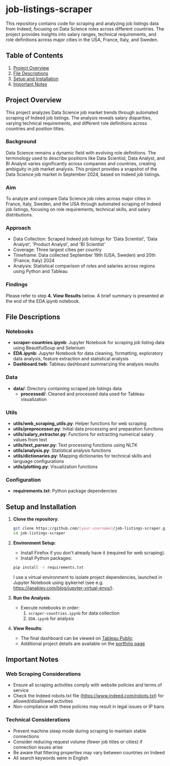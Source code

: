 # job-listings-scraper

This repository contains code for scraping and analyzing job listings data from Indeed, focusing on Data Science roles across different countries. The project provides insights into salary ranges, technical requirements, and role definitions across major cities in the USA, France, Italy, and Sweden.

## Table of Contents
1. [Project Overview](#project-overview)
2. [File Descriptions](#file-descriptions)
3. [Setup and Installation](#setup-and-installation)
4. [Important Notes](#important-notes)

## Project Overview

This project analyzes Data Science job market trends through automated scraping of Indeed job listings. The analysis reveals salary disparities, varying technical requirements, and different role definitions across countries and position titles.

### Background
Data Science remains a dynamic field with evolving role definitions. The terminology used to describe positions like Data Scientist, Data Analyst, and BI Analyst varies significantly across companies and countries, creating ambiguity in job market analysis. This project provides a snapshot of the Data Science job market in September 2024, based on Indeed job listings.

### Aim
To analyze and compare Data Science job roles across major cities in France, Italy, Sweden, and the USA through automated scraping of Indeed job listings, focusing on role requirements, technical skills, and salary distributions.

### Approach
- Data Collection: Scraped Indeed job listings for 'Data Scientist', 'Data Analyst', 'Product Analyst', and 'BI Scientist'
- Coverage: Three largest cities per country
- Timeframe: Data collected September 19th (USA, Sweden) and 20th (France, Italy) 2024
- Analysis: Statistical comparison of roles and salaries across regions using Python and Tableau

### Findings
Please refer to step **4. View Results** below. A brief summary is presented at the end of the EDA.ipynb notebook.  

## File Descriptions

### Notebooks
- **scraper-countries.ipynb**: Jupyter Notebook for scraping job listing data using BeautifulSoup and Selenium
- **EDA.ipynb**: Jupyter Notebook for data cleaning, formatting, exploratory data analysis, feature extraction and statistical analysis
- **Dashboard.twb**: Tableau dashboard summarizing the analysis results

### Data
- **data/**: Directory containing scraped job listings data
  - **processed/**: Cleaned and processed data used for Tableau visualization

### Utils
- **utils/web_scraping_utils.py**: Helper functions for web scraping
- **utils/preprocessor.py**: Initial data processing and preparation functions
- **utils/salary_extractor.py**: Functions for extracting numerical salary values from text
- **utils/text_parser.py**: Text processing functions using NLTK
- **utils/analysis.py**: Statistical analysis functions
- **utils/dictionaries.py**: Mapping dictionaries for technical skills and language configurations
- **utils/plotting.py**: Visualization functions

### Configuration
- **requirements.txt**: Python package dependencies

## Setup and Installation

1. **Clone the repository**:
    ```bash
    git clone https://github.com/[your-username]/job-listings-scraper.git
    cd job-listings-scraper
    ```

2. **Environment Setup**:
    - Install Firefox if you don't already have it (required for web scraping). 
    - Install Python packages:
    ```bash
    pip install -r requirements.txt
    ```
    I use a virtual environment to isolate project dependencies, launched in Jupyter Notebook using ipykernel (see e.g. https://janakiev.com/blog/jupyter-virtual-envs/).

3. **Run the Analysis**:
    - Execute notebooks in order:
        1. `scraper-countries.ipynb` for data collection
        2. `EDA.ipynb` for analysis

4. **View Results**:
    - The final dashboard can be viewed on [Tableau Public](https://public.tableau.com/app/profile/emma.frid/viz/DataScienceJobMarketAnalysis_17340041213390/Dashboard2)
    - Additional project details are available on the [portfolio page](https://sites.google.com/view/emmafrid/project-page-7?authuser=0)

## Important Notes

### Web Scraping Considerations
- Ensure all scraping activities comply with website policies and terms of service
- Check the Indeed robots.txt file (https://www.indeed.com/robots.txt) for allowed/disallowed activities
- Non-compliance with these policies may result in legal issues or IP bans

### Technical Considerations
- Prevent machine sleep mode during scraping to maintain stable connections
- Consider reducing request volume (fewer job titles or cities) if connection issues arise
- Be aware that filtering properties may vary between countries on Indeed
- All search keywords were in English
